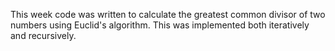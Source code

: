 This week code was written to calculate the greatest common divisor of two numbers using Euclid's algorithm. This was implemented both iteratively and recursively.
